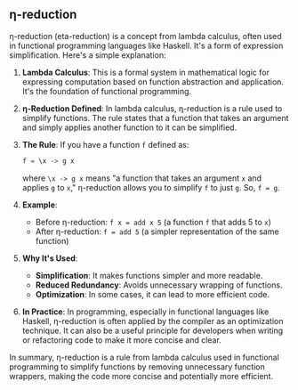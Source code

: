 ## η-reduction

η-reduction (eta-reduction) is a concept from lambda calculus, often used in functional programming languages like Haskell. It's a form of expression simplification. Here's a simple explanation:

1. **Lambda Calculus**: This is a formal system in mathematical logic for expressing computation based on function abstraction and application. It's the foundation of functional programming.

2. **η-Reduction Defined**: In lambda calculus, η-reduction is a rule used to simplify functions. The rule states that a function that takes an argument and simply applies another function to it can be simplified.

3. **The Rule**: If you have a function `f` defined as:
   ```haskell
   f = \x -> g x
   ```
   where `\x -> g x` means "a function that takes an argument `x` and applies `g` to `x`," η-reduction allows you to simplify `f` to just `g`. So, `f = g`.

4. **Example**:
   - Before η-reduction: `f x = add x 5` (a function `f` that adds 5 to `x`)
   - After η-reduction: `f = add 5` (a simpler representation of the same function)

5. **Why It's Used**:
   - **Simplification**: It makes functions simpler and more readable.
   - **Reduced Redundancy**: Avoids unnecessary wrapping of functions.
   - **Optimization**: In some cases, it can lead to more efficient code.

6. **In Practice**: In programming, especially in functional languages like Haskell, η-reduction is often applied by the compiler as an optimization technique. It can also be a useful principle for developers when writing or refactoring code to make it more concise and clear.

In summary, η-reduction is a rule from lambda calculus used in functional programming to simplify functions by removing unnecessary function wrappers, making the code more concise and potentially more efficient.
